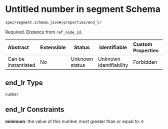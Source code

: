 # Untitled number in segment Schema

```txt
spec/segment.schema.json#/properties/end_lr
```

Required. Distance from `ref_node_id`.


| Abstract            | Extensible | Status         | Identifiable            | Custom Properties | Additional Properties | Access Restrictions | Defined In                                                                    |
| :------------------ | ---------- | -------------- | ----------------------- | :---------------- | --------------------- | ------------------- | ----------------------------------------------------------------------------- |
| Can be instantiated | No         | Unknown status | Unknown identifiability | Forbidden         | Allowed               | none                | [segment.schema.json\*](../../out/segment.schema.json "open original schema") |

## end_lr Type

`number`

## end_lr Constraints

**minimum**: the value of this number must greater than or equal to: `0`
